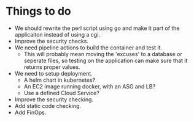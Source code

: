 # Things to do

* We should rewrite the perl script using go and make it part of the applicaiton instead of using a cgi.
* Improve the security checks.
* We need pipeline actions to build the container and test it.
  * This will probably mean moving the 'excuses' to a database or seperate files, so testing on the application can make sure that it returns proper values.
* We need to setup deployment.
  * A helm chart in kubernetes?
  * An EC2 image running docker, with an ASG and LB?
  * Use a defined Cloud Service?
* Improve the security checking.
* Add static code checking.
* Add FinOps.
